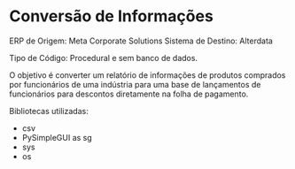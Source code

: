 # Conversão de Informações

ERP de Origem: Meta Corporate Solutions
Sistema de Destino: Alterdata

Tipo de Código: Procedural e sem banco de dados.

O objetivo é converter um relatório de informações de produtos comprados por funcionários de uma indústria para uma base de lançamentos de funcionários para descontos diretamente na folha de pagamento.

Bibliotecas utilizadas:

- csv
- PySimpleGUI as sg
- sys
- os
